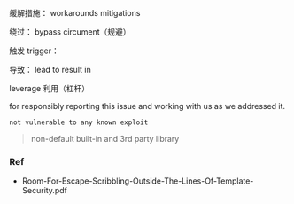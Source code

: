 缓解措施：
workarounds
mitigations


绕过：
bypass
circument（规避）


触发
trigger：


导致：
lead to
result in


leverage
利用（杠杆）


for responsibly
reporting this issue and working with us as we addressed it.

```
not vulnerable to any known exploit

```


> non-default built-in and 3rd party library

### Ref
- Room-For-Escape-Scribbling-Outside-The-Lines-Of-Template-Security.pdf
